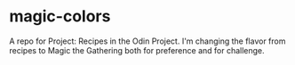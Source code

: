 # magic-colors
A repo for Project: Recipes in the Odin Project. I'm changing the flavor from recipes to Magic the Gathering both for preference and for challenge.
